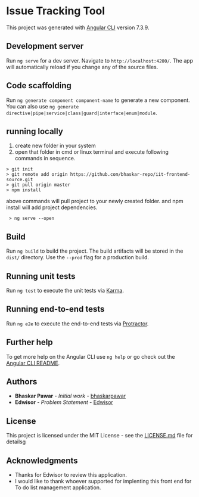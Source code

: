 # Issue Tracking Tool

This project was generated with [Angular CLI](https://github.com/angular/angular-cli) version 7.3.9.

## Development server

Run `ng serve` for a dev server. Navigate to `http://localhost:4200/`. The app will automatically reload if you change any of the source files.

## Code scaffolding

Run `ng generate component component-name` to generate a new component. You can also use `ng generate directive|pipe|service|class|guard|interface|enum|module`.

## running locally
 
 1. create new folder in your system
 2. open that folder in cmd or linux terminal and execute following commands in sequence.
 
 ```
 > git init
 > git remote add origin https://github.com/bhaskar-repo/iit-frontend-source.git
 > git pull origin master
 > npm install
 ```
 above commands will pull project to your newly created folder. and npm install will add project dependencies.
```
 > ng serve --open
```



## Build

Run `ng build` to build the project. The build artifacts will be stored in the `dist/` directory. Use the `--prod` flag for a production build.

## Running unit tests

Run `ng test` to execute the unit tests via [Karma](https://karma-runner.github.io).

## Running end-to-end tests

Run `ng e2e` to execute the end-to-end tests via [Protractor](http://www.protractortest.org/).

## Further help

To get more help on the Angular CLI use `ng help` or go check out the [Angular CLI README](https://github.com/angular/angular-cli/blob/master/README.md).

## Authors

* **Bhaskar Pawar** - *Initial work* - [bhaskarpawar](https://github.com/bhaskar-repo)
* **Edwisor** - *Problem Statement* - [Edwisor](https://www.edwisor.com)

## License

This project is licensed under the MIT License - see the [LICENSE.md](LICENSE.md) file for detailsg

## Acknowledgments

* Thanks for Edwisor to review this application.
* I would like to thank whoever supported for implenting this front end for To do list management application.
